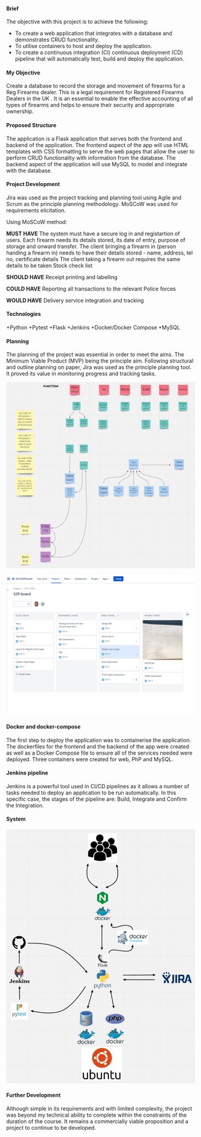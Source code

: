 #### Brief

The objective with this project is to achieve the following:

- To create a web application that integrates with a database and demonstrates CRUD functionality.
- To utilise containers to host and deploy the application.
- To create a continuous integration (CI) continuous deployment (CD) pipeline that will automatically test, build and deploy the application.

#### My Objective
Create a database to record the storage and movement of firearms for a Reg Firearms dealer. This is a legal requirement for Registered Firearms Dealers in the UK . It is an essential to enable the effective accounting of all types of firearms and helps to ensure their security and appropriate ownership.

#### Proposed Structure
The application is a Flask application that serves both the frontend and backend of the application. The frontend aspect of the app will use HTML templates with CSS formatting to serve the web pages that allow the user to perform CRUD functionality with information from the database. The backend aspect of the application will use MySQL to model and integrate with the database.

#### Project Development
Jira was used as the project tracking and planning tool using Agile and Scrum as the principle planning methodology. MoSCoW was used for requirements elicitation.

Using MoSCoW method:

**MUST HAVE**
The system must have a secure log in and registartion of users.
Each firearm needs its details stored, its date of entry, purpose of storage and onward transfer.
The client bringing a firearm in (person handing a firearm in) needs to have their details stored - name, address, tel no, certificate details
The client taking a firearm out requires the same details to be taken
Stock check list

**SHOULD HAVE**
Receipt printing and labelling

**COULD HAVE**
Reporting all transactions to the relevant Police forces

**WOULD HAVE**
Delivery service integration and tracking

#### Technologies
+Python
+Pytest
+Flask
+Jenkins
+Docker/Docker Compose
+MySQL

#### Planning 
The planning of the project was essential in order to meet the aims. The Minimum Viable Product (MVP) being the principle aim. Following structural and outline planning on paper, Jira was used as the principle planning tool. It proved its value in monitoring progress and tracking tasks.

![Planning](/webapp/webapp/Plan.jpg)


![Jira](/webapp/webapp/Jira.jpg)

#### Docker and docker-compose
The first step to deploy the application was to containerise the application. The dockerfiles for the frontend and the backend of the app were created as well as a Docker Compose file to ensure all of the services needed were deployed. Three containers were created for web, PhP and MySQL.

#### Jenkins pipeline
Jenkins is a powerful tool used in CI/CD pipelines as it allows a number of tasks needed to deploy an application to be run automatically. In this specific case, the stages of the pipeline are: Build, Integrate and Confirm the Integration.

#### System

![System](/webapp/webapp/Flow.jpg)

#### Further Development
Although simple in its requirements and with limited complexity, the project was beyond my technical ability to complete within the constraints of the duration of the course. It remains a commercially viable proposition and a project to continue to be developed.